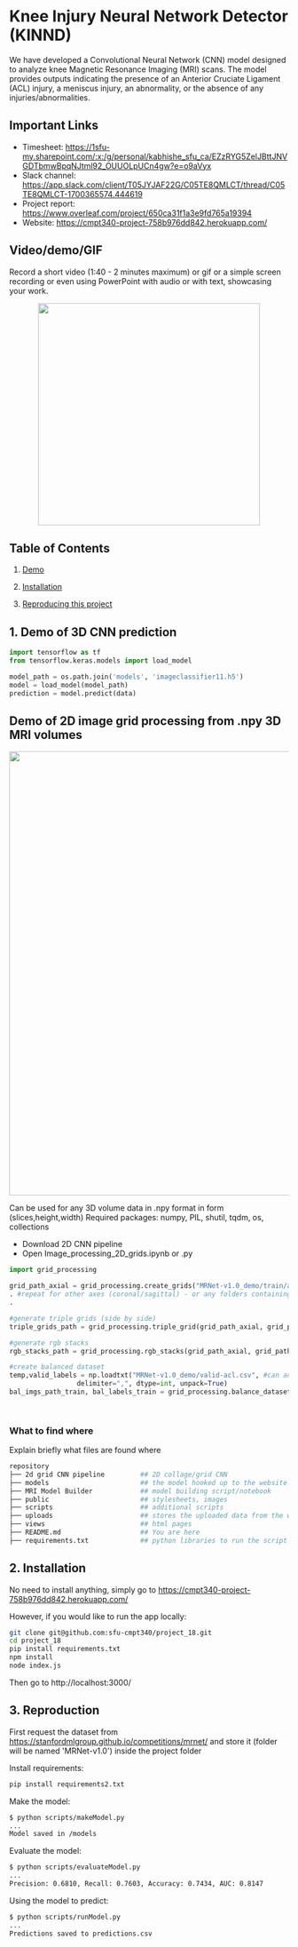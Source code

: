 <!-- #Knee Injury Detection (KID) -->
# Knee Injury Neural Network Detector (KINND)

We have developed a Convolutional Neural Network (CNN) model designed to analyze knee Magnetic Resonance Imaging (MRI) scans. The model provides outputs indicating the presence of an Anterior Cruciate Ligament (ACL) injury, a meniscus injury, an abnormality, or the absence of any injuries/abnormalities.

## Important Links
<!-- 
| [Timesheet](https://google.com) | [Slack channel](https://google.com) | [Project report](https://google.com) |
|-----------|---------------|-------------------------| -->


- Timesheet: https://1sfu-my.sharepoint.com/:x:/g/personal/kabhishe_sfu_ca/EZzRYG5ZelJBttJNVGDTbmwBpqNJtml92_OUUOLpUCn4gw?e=o9aVyx
- Slack channel: https://app.slack.com/client/T05JYJAF22G/C05TE8QMLCT/thread/C05TE8QMLCT-1700365574.444619
- Project report: https://www.overleaf.com/project/650ca31f1a3e9fd765a19394
- Website: https://cmpt340-project-758b976dd842.herokuapp.com/


## Video/demo/GIF
Record a short video (1:40 - 2 minutes maximum) or gif or a simple screen recording or even using PowerPoint with audio or with text, showcasing your work.
<p align="center">

  <img src="(https://github.com/sfu-cmpt340/project_18/blob/main/public/scan.gif)" width="400" >

</p>

## Table of Contents
1. [Demo](#demo)

2. [Installation](#installation)

3. [Reproducing this project](#repro)

<!-- 4. [Guidance](#guide) -->


<a name="demo"></a>
## 1. Demo of 3D CNN prediction

```python
import tensorflow as tf
from tensorflow.keras.models import load_model

model_path = os.path.join('models', 'imageclassifier11.h5')
model = load_model(model_path)
prediction = model.predict(data)
```
<a name="demo"></a>
## Demo of 2D image grid processing from .npy 3D MRI volumes



<p align="center">

  <img src="https://github.com/sfu-cmpt340/project_18/blob/main/public/grid_processing.png" width="800" >

</p>
Can be used for any 3D volume data in .npy format in form (slices,height,width)
Required packages: numpy, PIL, shutil, tqdm, os, collections

- Download 2D CNN pipeline
- Open Image_processing_2D_grids.ipynb or .py

```python
import grid_processing

grid_path_axial = grid_processing.create_grids("MRNet-v1.0_demo/train/axial", 2, 0)
. #repeat for other axes (coronal/sagittal) - or any folders containing .npy volumes
.

#generate triple grids (side by side)
triple_grids_path = grid_processing.triple_grid(grid_path_axial, grid_path_coronal, grid_path_sagittal)

#generate rgb stacks
rgb_stacks_path = grid_processing.rgb_stacks(grid_path_axial, grid_path_coronal, grid_path_sagittal)

#create balanced dataset
temp,valid_labels = np.loadtxt("MRNet-v1.0_demo/valid-acl.csv", #can add or remove more temps if there are more columns
                 delimiter=",", dtype=int, unpack=True)
bal_imgs_path_train, bal_labels_train = grid_processing.balance_dataset(rgb_stacks_path,train_labels,'balanced_acl_rgb_stacks')

    
```

### What to find where

Explain briefly what files are found where

```bash
repository
├── 2d grid CNN pipeline         ## 2D collage/grid CNN 
├── models                       ## the model hooked up to the website
├── MRI Model Builder            ## model building script/notebook
├── public                       ## stylesheets, images
├── scripts                      ## additional scripts
├── uploads                      ## stores the uploaded data from the website
├── views                        ## html pages
├── README.md                    ## You are here
├── requirements.txt             ## python libraries to run the script on the website

```

<a name="installation"></a>

## 2. Installation

No need to install anything, simply go to https://cmpt340-project-758b976dd842.herokuapp.com/

However, if you would like to run the app locally:
```bash
git clone git@github.com:sfu-cmpt340/project_18.git
cd project_18
pip install requirements.txt
npm install
node index.js
```
Then go to http://localhost:3000/

<a name="repro"></a>
## 3. Reproduction
First request the dataset from https://stanfordmlgroup.github.io/competitions/mrnet/ and store it (folder will be named 'MRNet-v1.0') inside the project folder

Install requirements:
```bash
pip install requirements2.txt
```

Make the model:
```bash
$ python scripts/makeModel.py
...
Model saved in /models
```

Evaluate the model:
```bash
$ python scripts/evaluateModel.py
...
Precision: 0.6810, Recall: 0.7603, Accuracy: 0.7434, AUC: 0.8147
```

Using the model to predict:
```bash
$ python scripts/runModel.py
...
Predictions saved to predictions.csv
```


<!-- <a name="guide"></a>
## 4. Guidance

- Use [git](https://git-scm.com/book/en/v2)
    - Do NOT use history re-editing (rebase)
    - Commit messages should be informative:
        - No: 'this should fix it', 'bump' commit messages
        - Yes: 'Resolve invalid API call in updating X'
    - Do NOT include IDE folders (.idea), or hidden files. Update your .gitignore where needed.
    - Do NOT use the repository to upload data
- Use [VSCode](https://code.visualstudio.com/) or a similarly powerful IDE
- Use [Copilot for free](https://dev.to/twizelissa/how-to-enable-github-copilot-for-free-as-student-4kal)
- Sign up for [GitHub Education](https://education.github.com/)  -->
